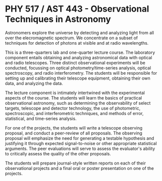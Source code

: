 # PHY 517 / AST 443 - Observational Techniques in Astronomy

Astronomers explore the universe by detecting and analyzing light from all over the elecromagnetic spectrum. 
We concentrate on a subset of techniques for detection of photons at visible and at radio wavelengths.

This is a three-quarters lab and one-quarter lecture course. The laboratory component entails obtaining and 
analyzing astronomical data with optical and radio telescopes. Three distinct observational experiments will 
be conducted, focussing on optical photometry/time-series analysis, optical spectroscopy, and radio interferometry. 
The students will be responsible for setting up and calibrating their telescope equipment, obtaining their own data, 
and analyzing the data.

The lecture component is intimately intertwined with the experimental aspects of the course. The students will
learn the basics of practical observational astronomy, such as determining the observability of select targets,
telescope and detector technology, the use of photometric, spectroscopic, and interferometric techniques, and 
methods of error, statistical, and time-series analysis.

For one of the projects, the students will write a telescope observing proposal, and conduct a peer-review of 
all proposals. The observing proposal will emphasize the need for generating a testable hypothesis and justifying
it through expected signal-to-noise or other appropriate statistical arguments. The peer evaluations will serve to
assess the evaluator's ability to critically assess the quality of the other proposals.

The students will prepare journal-style written reports on each of their observational projects and a final oral 
or poster presentation on one of the projects.

